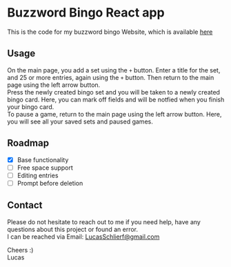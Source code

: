# Buzzword Bingo React app

This is the code for my buzzword bingo Website, which is available [here](https://bs-bingo.vercel.app)

## Usage

On the main page, you add a set using the `+` button. Enter a title for the set, and 25 or more entries, again using the `+` button. Then return to the main page using the left arrow button.  
Press the newly created bingo set and you will be taken to a newly created bingo card. Here, you can mark off fields and will be notfied when you finish your bingo card.  
To pause a game, return to the main page using the left arrow button. Here, you will see all your saved sets and paused games.

## Roadmap

- [x] Base functionality
- [ ] Free space support
- [ ] Editing entries
- [ ] Prompt before deletion

## Contact

Please do not hesitate to reach out to me if you need help, have any questions about this project or found an error.  
I can be reached via Email: [LucasSchlierf@gmail.com](mailto:LucasSchlierf@gmail.com)

Cheers :)  
Lucas
